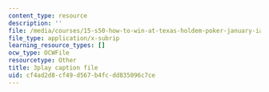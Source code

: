 ```yaml
---
content_type: resource
description: ''
file: /media/courses/15-s50-how-to-win-at-texas-holdem-poker-january-iap-2016/cf4ad2d8cf49d567b4fcdd835096c7ce_u14ymLSF8y4.srt
file_type: application/x-subrip
learning_resource_types: []
ocw_type: OCWFile
resourcetype: Other
title: 3play caption file
uid: cf4ad2d8-cf49-d567-b4fc-dd835096c7ce
---
```


